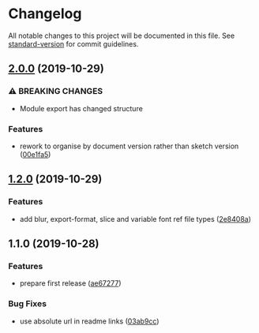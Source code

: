 # Changelog

All notable changes to this project will be documented in this file. See [standard-version](https://github.com/conventional-changelog/standard-version) for commit guidelines.

## [2.0.0](https://github.com/sketch-hq/sketch-reference-files/compare/v1.2.0...v2.0.0) (2019-10-29)


### ⚠ BREAKING CHANGES

* Module export has changed structure

### Features

* rework to organise by document version rather than sketch version ([00e1fa5](https://github.com/sketch-hq/sketch-reference-files/commit/00e1fa5bd844b63d2bbfa0f0eb3745b09960a260))

## [1.2.0](https://github.com/sketch-hq/sketch-reference-files/compare/v1.1.0...v1.2.0) (2019-10-29)


### Features

* add blur, export-format, slice and variable font ref file types ([2e8408a](https://github.com/sketch-hq/sketch-reference-files/commit/2e8408a0ea5f99507f6dceeb8b1334cb42040aae))

## 1.1.0 (2019-10-28)


### Features

* prepare first release ([ae67277](https://github.com/sketch-hq/sketch-reference-files/commit/ae672772e1eb64156ddbc8ab6cb9e867a7ce7555))


### Bug Fixes

* use absolute url in readme links ([03ab9cc](https://github.com/sketch-hq/sketch-reference-files/commit/03ab9cc2094ea622db6a1379654b0a2e14e65d2c))

